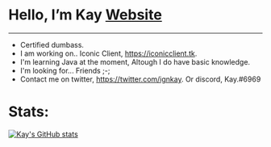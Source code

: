 # Hello, **I’m Kay** [Website](https://ignkay.tk)
---------------------------------
- Certified dumbass.
- I am working on.. Iconic Client, https://iconicclient.tk.
- I'm learning Java at the moment, Altough I do have basic knowledge.
- I'm looking for... Friends ;-;
- Contact me on twitter, https://twitter.com/ignkay. Or discord, Kay.#6969

# Stats:
[![Kay's GitHub stats](https://github-readme-stats.vercel.app/api?username=IgnKay&theme=buefy&show_icons=true)](https://github.com/anuraghazra/github-readme-stats)
